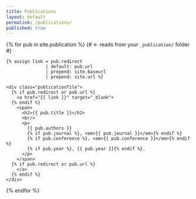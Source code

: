 ```yaml
---
title: Publications
layout: default
permalink: /publications/
published: true
---
```


<div class="PublicationContainer">
  <div class="gallery">

  {% for pub in site.publication %}   {# ← reads from your `_publication/` folder #}

    {% assign link = pub.redirect
                   | default: pub.url
                   | prepend: site.baseurl
                   | prepend: site.url %}

    <div class="publicationTile">
      {% if pub.redirect or pub.url %}
        <a href="{{ link }}" target="_blank">
      {% endif %}
        <span>
          <h2>{{ pub.title }}</h2>
          <br/>
          <p>
            {{ pub.authors }}
            {% if pub.journal %}, <em>{{ pub.journal }}</em>{% endif %}
            {% if pub.conference %}, <em>{{ pub.conference }}</em>{% endif %}
            {% if pub.year %}, {{ pub.year }}{% endif %}.
          </p>
        </span>
      {% if pub.redirect or pub.url %}
        </a>
      {% endif %}
    </div>

  {% endfor %}

  </div>
</div>

